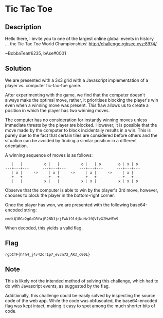 # Tic Tac Toe

## Description

Hello there, I invite you to one of the largest online global events in history ... the Tic Tac Toe World Championships!
http://challenge.rgbsec.xyz:8974/


~BobbaTea#6235, bAse#0001

## Solution

We are presented with a 3x3 grid with a Javascript implementation of a player vs. computer tic-tac-toe game.

After experimenting with the game, we find that the computer doesn't always make the optimal move, rather, it prioritises blocking the player's win even when a winning move was present.
This flaw allows us to create a position in which the player has two winning moves.

The computer has no consideration for instantly winning moves unless immediate threats by the player are blocked.
However, it is possible that the move made by the computer to block incidentally results in a win.
This is purely due to the fact that certain tiles are considered before others and the situation can be avoided by finding a similar position in a different orientation.

A winning sequence of moves is as follows:

```
   |   |          o |   |          o |   | o        o | x | o 
---+---+---      ---+---+---      ---+---+---      ---+---+---
   | x |     ->     | x |     ->     | x |     ->     | x |   
---+---+---      ---+---+---      ---+---+---      ---+---+---
   |   |          x |   |          x | x |          x | x | o 
```

Observe that the computer is able to win by the player's 3rd move, however, chooses to block the player in the bottom-right corner.

Once the player has won, we are presented with the following base64-encoded string:

```cmdiQ1RGe2g0aDRfajR2NDJjcjFwN19ldjNuNzJfQVIzX2MwMEx9```

When decoded, this yields a valid flag.

## Flag

```rgbCTF{h4h4_j4v42cr1p7_ev3n72_AR3_c00L}```

## Note

This is likely not the intended method of solving this challenge, which had to do with Javascript events, as suggested by the flag.

Additionally, this challenge could be easily solved by inspecting the source code of the web app.
While the code was obfuscated, the base64-encoded flag was kept intact, making it easy to spot among the much shorter bits of code.

